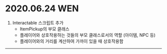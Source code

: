 # 2020.06.24 WEN

1. Interactable 스크립트 추가
	- ItemPickup의 부모 클래스
	- 플레이어와 상호작용하는 것들의 부모 클래스로서의 역할 (아이템, NPC 등)
	- 플레이어와의 거리를 계산하여 가까이 있을 때 상호작용함 
***


